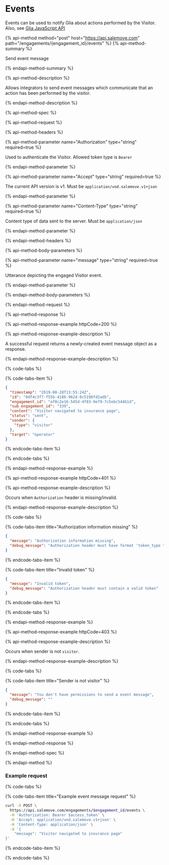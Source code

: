 # Events

Events can be used to notify Glia about actions performed by the Visitor. Also,
see
[Glia JavaScript API](https://js-sdk-docs.salemove.com/class/Engagement.html#recordEvent-dynamic)

{% api-method method="post" host="https://api.salemove.com" path="/engagements/{engagement_id}/events" %}
{% api-method-summary %}

Send event message

{% endapi-method-summary %}

{% api-method-description %}

Allows integrators to send event messages which communicate that an action has
been performed by the visitor.

{% endapi-method-description %}

{% api-method-spec %}

{% api-method-request %}

{% api-method-headers %}

{% api-method-parameter name="Authorization" type="string" required=true %}

Used to authenticate the Visitor. Allowed token type is `Bearer`

{% endapi-method-parameter %}

{% api-method-parameter name="Accept" type="string" required=true %}

The current API version is v1. Must be `application/vnd.salemove.v1+json`

{% endapi-method-parameter %}

{% api-method-parameter name="Content-Type" type="string" required=true %}

Content type of data sent to the server. Must be `application/json`

{% endapi-method-parameter %}

{% endapi-method-headers %}

{% api-method-body-parameters %}

{% api-method-parameter name="message" type="string" required=true %}

Utterance depicting the engaged Visitor event.

{% endapi-method-parameter %}

{% endapi-method-body-parameters %}

{% endapi-method-request %}

{% api-method-response %}

{% api-method-response-example httpCode=200 %}

{% api-method-response-example-description %}

A successful request returns a newly-created event message object as a response.

{% endapi-method-response-example-description %}

{% code-tabs %}

{% code-tabs-item %}

```json
{
  "timestamp": "2019-08-28T13:55:24Z",
  "id": "0df4c3f7-f55b-4186-962d-0c5198fd2adb",
  "engagement_id": "af8c2e16-545d-4f83-9e79-7c5ebc544b1d",
  "sub_engagement_id": "339",
  "content": "Visitor navigated to insurance page",
  "status": "sent",
  "sender": {
    "type": "visitor"
  },
  "target": "operator"
}
```

{% endcode-tabs-item %}

{% endcode-tabs %}

{% endapi-method-response-example %}

{% api-method-response-example httpCode=401 %}

{% api-method-response-example-description %}

Occurs when `Authorization` header is missing/invalid.

{% endapi-method-response-example-description %}

{% code-tabs %}

{% code-tabs-item title="Authorization information missing" %}

```json
{
  "message": "Authorization information missing",
  "debug_message": "Authorization header must have format 'token_type token' where token_type is SessionId or AuthToken"
}
```

{% endcode-tabs-item %}

{% code-tabs-item title="Invalid token" %}

```json
{
  "message": "Invalid token",
  "debug_message": "Authorization header must contain a valid token"
}
```

{% endcode-tabs-item %}

{% endcode-tabs %}

{% endapi-method-response-example %}

{% api-method-response-example httpCode=403 %}

{% api-method-response-example-description %}

Occurs when sender is not `visitor`.

{% endapi-method-response-example-description %}

{% code-tabs %}

{% code-tabs-item title="Sender is not visitor" %}

```json
{
  "message": "You don't have permissions to send a event message",
  "debug_message": ""
}
```

{% endcode-tabs-item %}

{% endcode-tabs %}

{% endapi-method-response-example %}

{% endapi-method-response %}

{% endapi-method-spec %}

{% endapi-method %}

### Example request

{% code-tabs %}

{% code-tabs-item title="Example event message request" %}

```bash
curl -X POST \
  https://api.salemove.com/engagements/$engagement_id/events \
  -H 'Authorization: Bearer $access_token' \
  -H 'Accept: application/vnd.salemove.v1+json' \
  -H 'Content-Type: application/json' \
  -d '{
	"message": "Visitor navigated to insurance page"
}'
```

{% endcode-tabs-item %}

{% endcode-tabs %}
